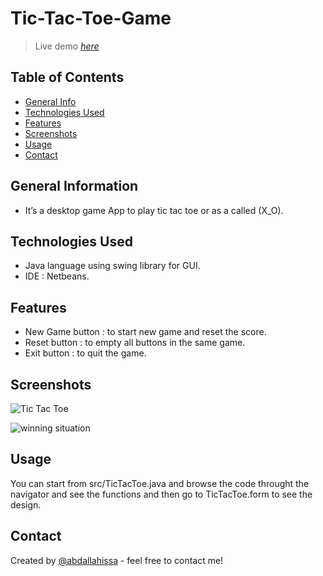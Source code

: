 # Tic-Tac-Toe-Game

> Live demo [_here_](https://youtu.be/A30OoK-5U7A)

## Table of Contents
* [General Info](#general-information)
* [Technologies Used](#technologies-used)
* [Features](#features)
* [Screenshots](#screenshots)
* [Usage](#usage)
* [Contact](#contact)



## General Information

- It’s a desktop game App to play tic tac toe or as a called (X_O).

## Technologies Used

- Java language using swing library for GUI.
- IDE : Netbeans.

## Features

- New Game button : to start new game and reset the score.
- Reset button : to empty all buttons in the same game.
- Exit button : to quit the game.


## Screenshots
![Tic Tac Toe](https://user-images.githubusercontent.com/41482404/161401661-98c91fe3-f105-4aac-823b-56f20a57db36.png)

![winning situation](https://user-images.githubusercontent.com/41482404/161401662-821ecf4d-c9ed-499c-9b88-fa10752fdcb9.png)


## Usage

You can start from src/TicTacToe.java and browse the code throught the navigator and see the functions and then go to TicTacToe.form to see the design.



## Contact
Created by [@abdallahissa](https://www.facebook.com/profile.php?id=100009226783983) - feel free to contact me!
